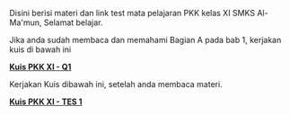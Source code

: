 Disini berisi materi dan link test mata pelajaran PKK kelas XI SMKS Al-Ma'mun,
Selamat belajar.

Jika anda sudah membaca dan memahami Bagian A pada bab 1, kerjakan kuis di bawah ini

**[Kuis PKK XI - Q1](https://docs.google.com/forms/d/e/1FAIpQLSc_qeWjjW8_hd9D89EG33ogzNdDCQQWkK1S8khDy68XS2XbUA/viewform?usp=sf_link)**

Kerjakan Kuis dibawah ini, setelah anda membaca materi.

**[Kuis PKK XI - TES 1](https://docs.google.com/forms/d/e/1FAIpQLSesWDbHJlztsypS11T_4huGCnP6_gviwyeVICxrusQYPHGoZg/viewform?usp=sf_link)**

